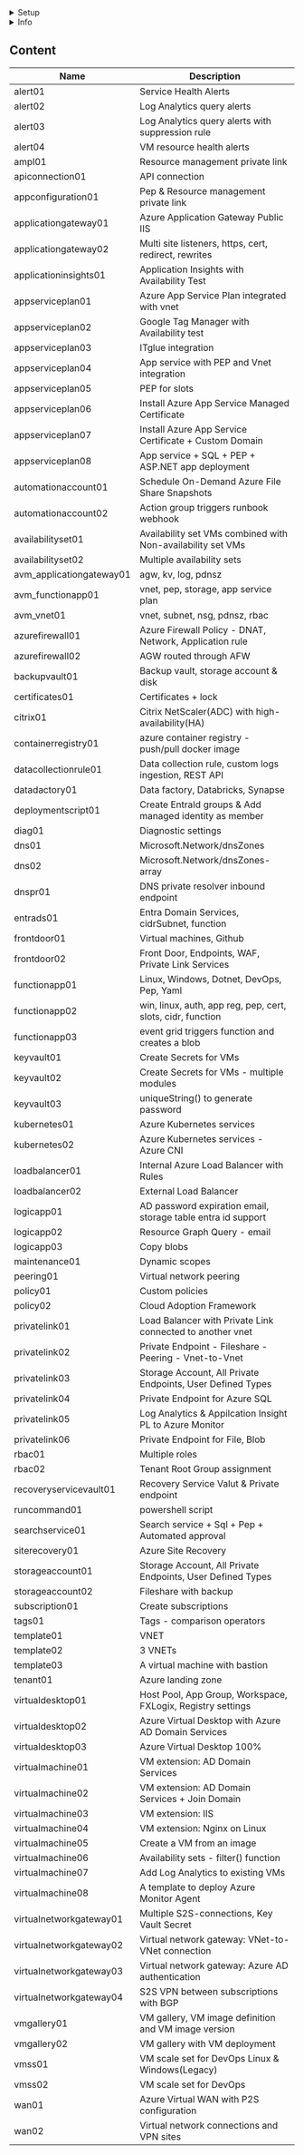 <details><summary>Setup</summary><p>

Install [Azure CLI](https://learn.microsoft.com/en-us/cli/azure/install-azure-cli-windows?tabs=azure-cli)

Install [Bicep CLI](https://learn.microsoft.com/en-us/azure/azure-resource-manager/bicep/install)

Install [Azure Az PowerShell module](https://learn.microsoft.com/en-us/powershell/azure/install-az-ps?view=azps-9.1.0)

Install [Bicep VS Code extension](https://marketplace.visualstudio.com/items?itemName=ms-azuretools.vscode-bicep)

```
New-AzSubscriptionDeployment -TemplateFile main.bicep -TemplateParameterFile param.json -Location "swedencentral" -Name Deploy$(Get-Date -Format 'yyyy-MM-dd')
```
</p></details> 

<details><summary>Info</summary><p>

[Abbreviation examples for Azure resources](https://learn.microsoft.com/en-us/azure/cloud-adoption-framework/ready/azure-best-practices/resource-abbreviations)

[Naming rules and restrictions for Azure resources](https://learn.microsoft.com/en-us/azure/azure-resource-manager/management/resource-name-rules)

</p></details> 

## Content

| Name | Description | 
|--|--|
| alert01 | Service Health Alerts  
| alert02 | Log Analytics query alerts 
| alert03 | Log Analytics query alerts with suppression rule 
| alert04 | VM resource health alerts
| ampl01 | Resource management private link
| apiconnection01 | API connection
| appconfiguration01 | Pep & Resource management private link
| applicationgateway01 | Azure Application Gateway Public IIS 
| applicationgateway02 | Multi site listeners, https, cert, redirect, rewrites
| applicationinsights01 | Application Insights with Availability Test
| appserviceplan01 | Azure App Service Plan integrated with vnet 
| appserviceplan02 | Google Tag Manager with Availability test 
| appserviceplan03 | ITglue integration
| appserviceplan04 | App service with PEP and Vnet integration
| appserviceplan05 | PEP for slots 
| appserviceplan06 | Install Azure App Service Managed Certificate 
| appserviceplan07 | Install Azure App Service Certificate + Custom Domain
| appserviceplan08 | App service + SQL + PEP + ASP.NET app deployment 
| automationaccount01 | Schedule On-Demand Azure File Share Snapshots
| automationaccount02 | Action group triggers runbook webhook
| availabilityset01 | Availability set VMs combined with Non-availability set VMs 
| availabilityset02 | Multiple availability sets 
| avm_applicationgateway01 | agw, kv, log, pdnsz
| avm_functionapp01 | vnet, pep, storage, app service plan
| avm_vnet01 | vnet, subnet, nsg, pdnsz, rbac
| azurefirewall01 | Azure Firewall Policy - DNAT, Network, Application rule 
| azurefirewall02 | AGW routed through AFW
| backupvault01 | Backup vault, storage account & disk
| certificates01 | Certificates + lock 
| citrix01 | Citrix NetScaler(ADC) with high-availability(HA) 
| containerregistry01 | azure container registry - push/pull docker image
| datacollectionrule01 | Data collection rule, custom logs ingestion, REST API
| datadactory01 | Data factory, Databricks, Synapse
| deploymentscript01 | Create EntraId groups & Add managed identity as member
| diag01 | Diagnostic settings 
| dns01 | Microsoft.Network/dnsZones 
| dns02 | Microsoft.Network/dnsZones-array 
| dnspr01 | DNS private resolver inbound endpoint
| entrads01 | Entra Domain Services, cidrSubnet, function
| frontdoor01 | Virtual machines, Github
| frontdoor02 | Front Door, Endpoints, WAF, Private Link Services
| functionapp01 | Linux, Windows, Dotnet, DevOps, Pep, Yaml
| functionapp02 | win, linux, auth, app reg, pep, cert, slots, cidr, function
| functionapp03 | event grid triggers function and creates a blob
| keyvault01 | Create Secrets for VMs 
| keyvault02 | Create Secrets for VMs - multiple modules
| keyvault03 | uniqueString() to generate password 
| kubernetes01 | Azure Kubernetes services 
| kubernetes02 | Azure Kubernetes services - Azure CNI
| loadbalancer01 | Internal Azure Load Balancer with Rules
| loadbalancer02 | External Load Balancer
| logicapp01 | AD password expiration email, storage table entra id support
| logicapp02 | Resource Graph Query - email
| logicapp03 | Copy blobs 
| maintenance01 | Dynamic scopes
| peering01 | Virtual network peering 
| policy01 | Custom policies
| policy02 | Cloud Adoption Framework
| privatelink01 | Load Balancer with Private Link connected to another vnet
| privatelink02 | Private Endpoint - Fileshare - Peering - Vnet-to-Vnet
| privatelink03 | Storage Account, All Private Endpoints, User Defined Types
| privatelink04 | Private Endpoint for Azure SQL
| privatelink05 | Log Analytics & Appilcation Insight PL to Azure Monitor
| privatelink06| Private Endpoint for File, Blob 
| rbac01 | Multiple roles
| rbac02 | Tenant Root Group assignment 
| recoveryservicevault01 | Recovery Service Valut & Private endpoint
| runcommand01 | powershell script
| searchservice01 | Search service + Sql + Pep + Automated approval 
| siterecovery01 | Azure Site Recovery 
| storageaccount01 | Storage Account, All Private Endpoints, User Defined Types
| storageaccount02 | Fileshare with backup
| subscription01 | Create subscriptions
| tags01 | Tags - comparison operators 
| template01 | VNET
| template02 | 3 VNETs
| template03 | A virtual machine with bastion
| tenant01 | Azure landing zone
| virtualdesktop01 | Host Pool, App Group, Workspace, FXLogix, Registry settings
| virtualdesktop02 | Azure Virtual Desktop with Azure AD Domain Services
| virtualdesktop03 | Azure Virtual Desktop 100%
| virtualmachine01 | VM extension: AD Domain Services
| virtualmachine02 | VM extension: AD Domain Services + Join Domain
| virtualmachine03 | VM extension: IIS
| virtualmachine04 | VM extension: Nginx on Linux
| virtualmachine05 | Create a VM from an image
| virtualmachine06 | Availability sets - filter() function
| virtualmachine07 | Add Log Analytics to existing VMs
| virtualmachine08 | A template to deploy Azure Monitor Agent
| virtualnetworkgateway01 | Multiple S2S-connections, Key Vault Secret
| virtualnetworkgateway02 | Virtual network gateway: VNet-to-VNet connection
| virtualnetworkgateway03 | Virtual network gateway: Azure AD authentication
| virtualnetworkgateway04 | S2S VPN between subscriptions with BGP
| vmgallery01 | VM gallery, VM image definition and VM image version
| vmgallery02 | VM gallery with VM deployment
| vmss01 | VM scale set for DevOps Linux & Windows(Legacy) 
| vmss02 | VM scale set for DevOps
| wan01 | Azure Virtual WAN with P2S configuration
| wan02 | Virtual network connections and VPN sites
